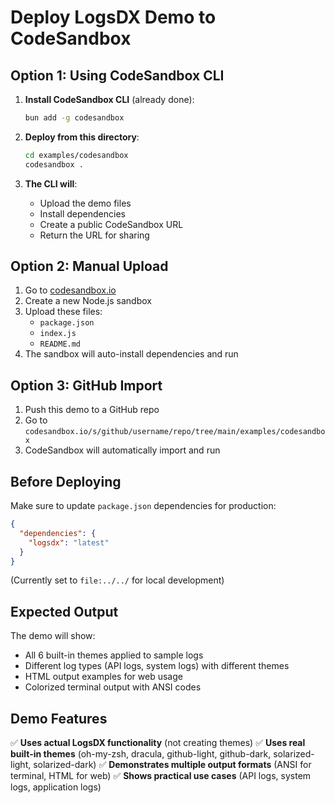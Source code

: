 # Deploy LogsDX Demo to CodeSandbox

## Option 1: Using CodeSandbox CLI

1. **Install CodeSandbox CLI** (already done):
   ```bash
   bun add -g codesandbox
   ```

2. **Deploy from this directory**:
   ```bash
   cd examples/codesandbox
   codesandbox .
   ```

3. **The CLI will**:
   - Upload the demo files
   - Install dependencies 
   - Create a public CodeSandbox URL
   - Return the URL for sharing

## Option 2: Manual Upload

1. Go to [codesandbox.io](https://codesandbox.io)
2. Create a new Node.js sandbox
3. Upload these files:
   - `package.json`
   - `index.js` 
   - `README.md`
4. The sandbox will auto-install dependencies and run

## Option 3: GitHub Import

1. Push this demo to a GitHub repo
2. Go to `codesandbox.io/s/github/username/repo/tree/main/examples/codesandbox`
3. CodeSandbox will automatically import and run

## Before Deploying

Make sure to update `package.json` dependencies for production:

```json
{
  "dependencies": {
    "logsdx": "latest"
  }
}
```

(Currently set to `file:../../` for local development)

## Expected Output

The demo will show:
- All 6 built-in themes applied to sample logs
- Different log types (API logs, system logs) with different themes  
- HTML output examples for web usage
- Colorized terminal output with ANSI codes

## Demo Features

✅ **Uses actual LogsDX functionality** (not creating themes)
✅ **Uses real built-in themes** (oh-my-zsh, dracula, github-light, github-dark, solarized-light, solarized-dark)
✅ **Demonstrates multiple output formats** (ANSI for terminal, HTML for web)
✅ **Shows practical use cases** (API logs, system logs, application logs)